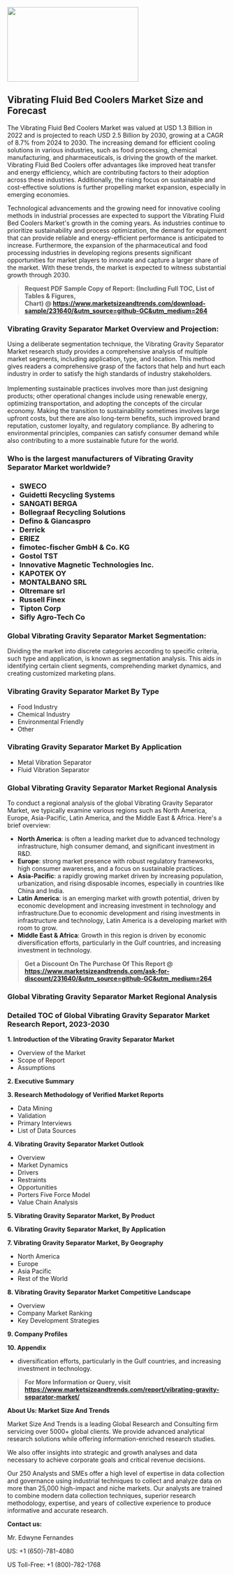 <p><img class="alignnone size-medium wp-image-20088" src="https://ffe5etoiles.com/wp-content/uploads/2024/12/MST1-300x171.png" alt="" width="300" height="171" /></p><h2>Vibrating Fluid Bed Coolers Market Size and Forecast</h2><p>The Vibrating Fluid Bed Coolers Market was valued at USD 1.3 Billion in 2022 and is projected to reach USD 2.5 Billion by 2030, growing at a CAGR of 8.7% from 2024 to 2030. The increasing demand for efficient cooling solutions in various industries, such as food processing, chemical manufacturing, and pharmaceuticals, is driving the growth of the market. Vibrating Fluid Bed Coolers offer advantages like improved heat transfer and energy efficiency, which are contributing factors to their adoption across these industries. Additionally, the rising focus on sustainable and cost-effective solutions is further propelling market expansion, especially in emerging economies.</p><p>Technological advancements and the growing need for innovative cooling methods in industrial processes are expected to support the Vibrating Fluid Bed Coolers Market's growth in the coming years. As industries continue to prioritize sustainability and process optimization, the demand for equipment that can provide reliable and energy-efficient performance is anticipated to increase. Furthermore, the expansion of the pharmaceutical and food processing industries in developing regions presents significant opportunities for market players to innovate and capture a larger share of the market. With these trends, the market is expected to witness substantial growth through 2030.</p></p><blockquote id="" class=""><strong>Request PDF Sample Copy of Report: (Including Full TOC, List of Tables &amp; Figures, Chart)&nbsp;@&nbsp;<strong><a href="https://www.marketsizeandtrends.com/download-sample/231640/&utm_source=github-GC&utm_medium=264" target="_blank">https://www.marketsizeandtrends.com/download-sample/231640/&utm_source=github-GC&utm_medium=264</a></strong></strong></blockquote><h3 id="" class="">Vibrating Gravity Separator Market&nbsp;Overview and Projection:</h3><p id="" class="">Using a deliberate segmentation technique, the Vibrating Gravity Separator Market research study provides a comprehensive analysis of multiple market segments, including application, type, and location. This method gives readers a comprehensive grasp of the factors that help and hurt each industry in order to satisfy the high standards of industry stakeholders. <br /> <br />Implementing sustainable practices involves more than just designing products; other operational changes include using renewable energy, optimizing transportation, and adopting the concepts of the circular economy. Making the transition to sustainability sometimes involves large upfront costs, but there are also long-term benefits, such improved brand reputation, customer loyalty, and regulatory compliance. By adhering to environmental principles, companies can satisfy consumer demand while also contributing to a more sustainable future for the world.</p><h3 id="" class="">Who is the largest manufacturers of&nbsp;Vibrating Gravity Separator Market worldwide?</h3><h3 class=""><p><ul><li>SWECO </li><li> Guidetti Recycling Systems </li><li> SANGATI BERGA </li><li> Bollegraaf Recycling Solutions </li><li> Defino & Giancaspro </li><li> Derrick </li><li> ERIEZ </li><li> fimotec-fischer GmbH & Co. KG </li><li> Gostol TST </li><li> Innovative Magnetic Technologies Inc. </li><li> KAPOTEK OY </li><li> MONTALBANO SRL </li><li> Oltremare srl </li><li> Russell Finex </li><li> Tipton Corp </li><li> Sifly Agro-Tech Co</li></ul></p></h3><h3 id="" class="">Global&nbsp;Vibrating Gravity Separator Market Segmentation:</h3><p id="" class="">Dividing the market into discrete categories according to specific criteria, such type and application, is known as segmentation analysis. This aids in identifying certain client segments, comprehending market dynamics, and creating customized marketing plans.</p><h3 id="" class="">Vibrating Gravity Separator Market&nbsp;By Type</h3><p><p><ul><li>Food Industry</li><li> Chemical Industry</li><li> Environmental Friendly</li><li> Other</p></li></ul></p></p><h3 id="" class="">Vibrating Gravity Separator Market&nbsp;By Application</h3><p class=""><p><ul><li>Metal Vibration Separator</li><li> Fluid Vibration Separator</li></ul></p></p><h3 id="" class="">Global Vibrating Gravity Separator Market Regional Analysis</h3><p id="" class="">To conduct a regional analysis of the global Vibrating Gravity Separator Market, we typically examine various regions such as North America, Europe, Asia-Pacific, Latin America, and the Middle East &amp; Africa. Here's a brief overview:</p><ul><li><strong>North America</strong>: is often a leading market due to advanced technology infrastructure, high consumer demand, and significant investment in R&amp;D.</li><li><strong>Europe</strong>: strong market presence with robust regulatory frameworks, high consumer awareness, and a focus on sustainable practices.</li><li><strong>Asia-Pacific</strong>: a rapidly growing market driven by increasing population, urbanization, and rising disposable incomes, especially in countries like China and India.</li><li><strong>Latin America</strong>: is an emerging market with growth potential, driven by economic development and increasing investment in technology and infrastructure.Due to economic development and rising investments in infrastructure and technology, Latin America is a developing market with room to grow.</li><li><strong>Middle East &amp; Africa</strong>: Growth in this region is driven by economic diversification efforts, particularly in the Gulf countries, and increasing investment in technology.</li></ul><blockquote id="" class=""><strong>Get a Discount On The Purchase Of This Report @ <strong><a href="https://www.marketsizeandtrends.com/ask-for-discount/231640/&utm_source=github-GC&utm_medium=264" target="_blank">https://www.marketsizeandtrends.com/ask-for-discount/231640/&utm_source=github-GC&utm_medium=264</a></strong></strong></blockquote><h3 id="" class="">Global Vibrating Gravity Separator Market Regional Analysis</h3><h3 id="" class="">Detailed TOC of Global Vibrating Gravity Separator Market Research Report, 2023-2030</h3><p id="" class=""><strong>1. Introduction of the Vibrating Gravity Separator Market</strong></p><ul><li>Overview of the Market</li><li>Scope of Report</li><li>Assumptions</li></ul><p id="" class=""><strong>2. Executive Summary</strong></p><p id="" class=""><strong>3. Research Methodology of Verified Market Reports</strong></p><ul><li>Data Mining</li><li>Validation</li><li>Primary Interviews</li><li>List of Data Sources</li></ul><p id="" class=""><strong>4. Vibrating Gravity Separator Market Outlook</strong></p><ul><li>Overview</li><li>Market Dynamics</li><li>Drivers</li><li>Restraints</li><li>Opportunities</li><li>Porters Five Force Model</li><li>Value Chain Analysis</li></ul><p id="" class=""><strong>5. Vibrating Gravity Separator Market, By Product</strong></p><p id="" class=""><strong>6. Vibrating Gravity Separator Market, By Application</strong></p><p id="" class=""><strong>7. Vibrating Gravity Separator Market, By Geography</strong></p><ul><li>North America</li><li>Europe</li><li>Asia Pacific</li><li>Rest of the World</li></ul><p id="" class=""><strong>8. Vibrating Gravity Separator Market Competitive Landscape</strong></p><ul><li>Overview</li><li>Company Market Ranking</li><li>Key Development Strategies</li></ul><p id="" class=""><strong>9. Company Profiles</strong></p><p id="" class=""><strong>10. Appendix</strong></p><ul><li>diversification efforts, particularly in the Gulf countries, and increasing investment in technology.</li></ul><blockquote id="" class=""><strong>For More Information or Query, visit <strong><strong><a href="https://www.marketsizeandtrends.com/report/vibrating-gravity-separator-market/" target="_blank">https://www.marketsizeandtrends.com/report/vibrating-gravity-separator-market/</a></strong></strong></strong></blockquote><p id="" class=""><strong>About Us: Market Size And Trends</strong></p><p id="" class="">Market Size And Trends is a leading Global Research and Consulting firm servicing over 5000+ global clients. We provide advanced analytical research solutions while offering information-enriched research studies.</p><p id="" class="">We also offer insights into strategic and growth analyses and data necessary to achieve corporate goals and critical revenue decisions.</p><p id="" class="">Our 250 Analysts and SMEs offer a high level of expertise in data collection and governance using industrial techniques to collect and analyze data on more than 25,000 high-impact and niche markets. Our analysts are trained to combine modern data collection techniques, superior research methodology, expertise, and years of collective experience to produce informative and accurate research.</p><p id="" class=""><strong>Contact us:</strong></p><p id="" class="">Mr. Edwyne Fernandes</p><p id="" class="">US: +1 (650)-781-4080</p><p id="" class="">US Toll-Free: +1 (800)-782-1768</p>
